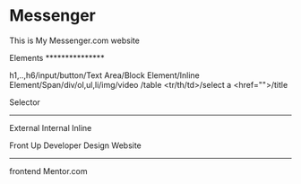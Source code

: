 # Messenger
This is My Messenger.com website
<html> Elements
***************

h1,..,h6/input/button/Text Area/Block Element/Inline Element/Span/div/ol,ul,li/img/video <controls> /table <tr/th/td>/select
a <href="">/title <Web Name>

<CSS> Selector
**************
External
Internal
Inline


Front Up Developer Design Website
*********************************
frontend Mentor.com
